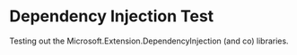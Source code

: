 # Dependency Injection Test

Testing out the Microsoft.Extension.DependencyInjection (and co) libraries.